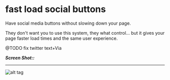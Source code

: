 fast load social buttons
========================

Have social media buttons without slowing down your page.

They don't want you to use this system, they what control... but it gives your page faster load times and the same user experience.

@TODO fix twitter text+Via


***Screen Shot::***
<hr>

![alt tag](https://raw.github.com/andiio/fast-load-social-buttons/master/Screen_Shot.png)

